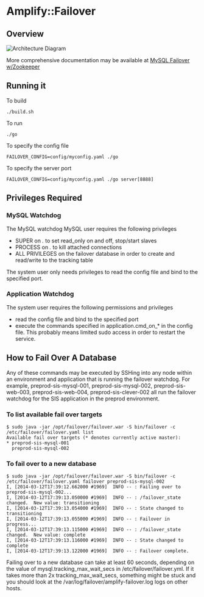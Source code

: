 # Amplify::Failover

## Overview

![Architecture Diagram](https://bitbucket.org/syseng/amplify-failover/raw/master/doc/img/mysql_zk_failover.png)

More comprehensive documentation may be available at [MySQL Failover w/Zookeeper](https://amplify-jira.atlassian.net/wiki/pages/viewpage.action?pageId=40829448)

## Running it

To build

    ./build.sh

To run

    ./go

To specify the config file

    FAILOVER_CONFIG=config/myconfig.yaml ./go

To specify the server port

    FAILOVER_CONFIG=config/myconfig.yaml ./go server[8888]


## Privileges Required

### MySQL Watchdog

The MySQL watchdog MySQL user requires the following privileges

- SUPER on *.* to set read_only on and off, stop/start slaves
- PROCESS on *.* to kill attached connections
- ALL PRIVILEGES on the failover database in order to create and read/write to the tracking table

The system user only needs privileges to read the config file and bind to the specified port.

### Application Watchdog

The system user requires the following permissions and privileges

- read the config file and bind to the specified port
- execute the commands specified in application.cmd_on_* in the config file.
  This probably means limited sudo access in order to restart the service.



## How to Fail Over A Database
Any of these commands may be executed by SSHing into any node within an environment and application that is running the failover watchdog.  For example, preprod-sis-mysql-001, preprod-sis-mysql-002, preprod-sis-web-003, preprod-sis-web-004, preprod-sis-clever-002 all run the failover watchdog for the SIS application in the preprod environment.

### To list available fail over targets
```
$ sudo java -jar /opt/failover/failover.war -S bin/failover -c /etc/failover/failover.yaml list
Available fail over targets (* denotes currently active master):
* preprod-sis-mysql-001
  preprod-sis-mysql-002
```

### To fail over to a new database
```
$ sudo java -jar /opt/failover/failover.war -S bin/failover -c /etc/failover/failover.yaml failover preprod-sis-mysql-002
I, [2014-03-12T17:39:12.662000 #1969]  INFO -- : Failing over to preprod-sis-mysql-002...
I, [2014-03-12T17:39:13.050000 #1969]  INFO -- : /failover_state changed.  New value: transitioning
I, [2014-03-12T17:39:13.054000 #1969]  INFO -- : State changed to transitioning
I, [2014-03-12T17:39:13.055000 #1969]  INFO -- : Failover in progress...
I, [2014-03-12T17:39:13.115000 #1969]  INFO -- : /failover_state changed.  New value: complete
I, [2014-03-12T17:39:13.116000 #1969]  INFO -- : State changed to complete
I, [2014-03-12T17:39:13.122000 #1969]  INFO -- : Failover complete.
```

Failing over to a new database can take at least 60 seconds, depending on the value of mysql.tracking_max_wait_secs in /etc/failover/failover.yml.  If it takes more than 2x tracking_max_wait_secs, something might be stuck and you should look at the /var/log/failover/amplify-failover.log logs on other hosts.

